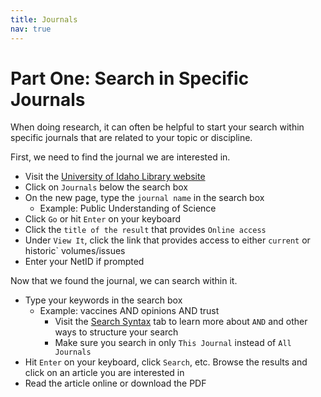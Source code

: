 ```yaml
---
title: Journals
nav: true
---
```

# Part One: Search in Specific Journals

When doing research, it can often be helpful to start your search within specific journals that are related to your topic or discipline.

First, we need to find the journal we are interested in.
* Visit the <a href="https://www.lib.uidaho.edu/" target="_blank">University of Idaho Library website</a>
* Click on `Journals` below the search box
* On the new page, type the `journal name` in the search box
  * Example: Public Understanding of Science
* Click `Go` or hit `Enter` on your keyboard
* Click the `title of the result` that provides `Online access`
* Under `View It`, click the link that provides access to either `current` or historic` volumes/issues
* Enter your NetID if prompted 

Now that we found the journal, we can search within it.
* Type your keywords in the search box
  * Example: vaccines AND opinions AND trust
    * Visit the <a href="https://jylisadoney.github.io/soc-341/4-syntax.html" target="_blank">Search Syntax</a> tab to learn more about `AND` and other ways to structure your search
	* Make sure you search in only `This Journal` instead of `All Journals`
* Hit `Enter` on your keyboard, click `Search`, etc.
Browse the results and click on an article you are interested in
* Read the article online or download the PDF  

